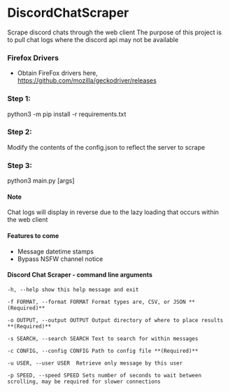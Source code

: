# DiscordChatScraper
Scrape discord chats through the web client
The purpose of this project is to pull chat logs where the discord api may not be available

### Firefox Drivers
* Obtain FireFox drivers here, https://github.com/mozilla/geckodriver/releases

### Step 1:
python3 -m pip install -r requirements.txt

  
### Step 2:
Modify the contents of the config.json to reflect the server to scrape

### Step 3:
python3 main.py [args]
  
#### Note
Chat logs will display in reverse due to the lazy loading that occurs within the web client

#### Features to come
* Message datetime stamps
* Bypass NSFW channel notice



#### Discord Chat Scraper - command line arguments


    -h, --help show this help message and exit
        
    -f FORMAT, --format FORMAT Format types are, CSV, or JSON **(Required)**
        
    -o OUTPUT, --output OUTPUT Output directory of where to place results **(Required)**
        
    -s SEARCH, --search SEARCH Text to search for within messages
        
    -c CONFIG, --config CONFIG Path to config file **(Required)**
     
    -u USER, --user USER  Retrieve only message by this user

    -p SPEED, --speed SPEED Sets number of seconds to wait between scrolling, may be required for slower connections

